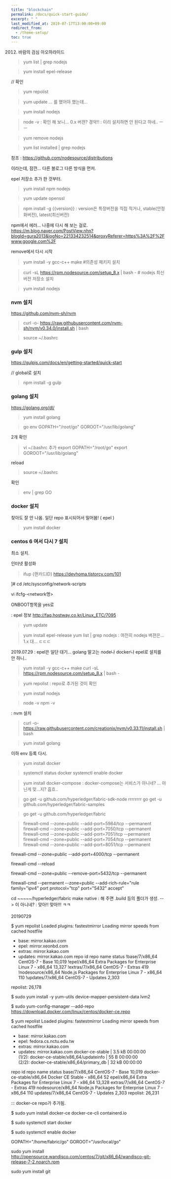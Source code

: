 ```yaml
---
title: "blockchain"
permalink: /docs/quick-start-guide/
excerpt: " "
last_modified_at: 2019-07-17T13:00:00+09:00
redirect_from:
  - /theme-setup/
toc: true
---
```

2012. 바람의 검심
아오하라이드



> yum list | grep nodejs

> yum install epel-release

// 확인
> yum repolist 

> yum update ... 를 했어야 했는데...

> yum install nodejs

> node -v 
 : 확인 해 보니... 0.x 버젼? 경악!!
 : 이리 설치하면 안 된다고 하네.. ㅡㅡ

> yum remove nodejs

> yum list installed | grep nodejs

참조 : https://github.com/nodesource/distributions

이라는데, 잠깐... 다른 블로그 다른 방식을 먼저.

epel 저장소 추가 한 것부터.
> yum install npm nodejs

> yum update openssl

> npm install -g {{version}}
 : version은 특정버전을 직접 적거나, stable(안정화버전), latest(최신버전)

npm에서 에러... 나중에 다시 해 보는 걸로.
 https://m.blog.naver.com/PostView.nhn?blogId=gura2013&logNo=221334232514&proxyReferer=https%3A%2F%2Fwww.google.com%2F


 remove에서 다시 시작
> yum install -y gcc-c++ make     #의존성 패키지 설치

> curl -sL https://rpm.nodesource.com/setup_8.x | bash -   # nodejs 최신버전 저장소 설치

> yum install nodejs


### nvm 설치
https://github.com/nvm-sh/nvm

> curl -o- https://raw.githubusercontent.com/nvm-sh/nvm/v0.34.0/install.sh | bash

> source ~/.bashrc

### gulp 설치
https://gulpjs.com/docs/en/getting-started/quick-start

// global로 설치
> npm install -g gulp


### golang 설치
https://golang.org/dl/

> yum install golang

> go env
GOPATH="/root/go"
GOROOT="/usr/lib/golang"

2개 확인

> vi ~/.bashrc
추가
export GOPATH="/root/go"
export GOROOT="/usr/lib/golang"

reload
> source ~/.bashrc

확인
> env | grep GO


### docker 설치
찾아도 잘 안 나옴.
일단 repo 표시되어서 밀어봄! ( epel )
> yum install docker 










### centos 6 여서 다시 7 설치
최소 설치.




인터넷 활성화
> ifup {랜카드ID}
https://devhoma.tistorcy.com/101

]# cd /etc/sysconfig/network-scripts

vi ifcfg-<network명>

ONBOOT항목을 yes로



: epel 정보
http://faq.hostway.co.kr/Linux_ETC/7095


> yum update

> yum install epel-release
> yum list | grep nodejs
: 여전히 nodejs 버젼은... 1.x 대... ㄷㄷㄷ


2019.07.29 : epel은 일단 대기... golang 말고는 node나 docker나 epel로 설치를 안 하니..

> yum install -y gcc-c++ make
> curl -sL https://rpm.nodesource.com/setup_8.x | bash -

> yum repolist 
: repo로 추가된 것이 확인

> yum install nodejs

> node -v
> npm -v

: nvm 설치
> curl -o- https://raw.githubusercontent.com/creationix/nvm/v0.33.11/install.sh | bash

> yum install golang

이하 env 등록 다시.


> yum install docker 

> systemctl status docker
> systemctl enable docker


> yum install docker-compose
: docker-compose는 서비스가 아니네? ... 아닌게 맞...지? 흠흐..

> go get -u github.com/hyperledger/fabric-sdk-node
rrrrrrrr
> go get -u github.com/hyperledger/fabric-samples

> go get -u github.com/hyperledger/fabric




> firewall-cmd --zone=public --add-port=5984/tcp --permanent
firewall-cmd --zone=public --add-port=7050/tcp --permanent
firewall-cmd --zone=public --add-port=7051/tcp --permanent
firewall-cmd --zone=public --add-port=7054/tcp --permanent
firewall-cmd --zone=public --add-port=8051/tcp --permanent

firewall-cmd --zone=public --add-port=4000/tcp --permanent

firewall-cmd --reload


firewall-cmd --zone=public --remove-port=5432/tcp --permanent

firewall-cmd --permanent --zone=public --add-rich-rule="rule family="ipv4" port protocol="tcp" port="5432" accept"



cd ~~~~~/hyperledger/fabric 
make native
: 해 주면 .build 등의 폴더가 생성. --> 이 아니네?
: 맞아!! 맞아!!! ㅋㅋ











####
20190729

$ yum repolist
Loaded plugins: fastestmirror
Loading mirror speeds from cached hostfile
 * base: mirror.kakao.com
 * epel: mirror.xeonbd.com
 * extras: mirror.kakao.com
 * updates: mirror.kakao.com
repo id               repo name                                                   status
!base/7/x86_64        CentOS-7 - Base                                             10,019
!epel/x86_64          Extra Packages for Enterprise Linux 7 - x86_64              13,327
!extras/7/x86_64      CentOS-7 - Extras                                           419
!nodesource/x86_64    Node.js Packages for Enterprise Linux 7 - x86_64            110
!updates/7/x86_64     CentOS-7 - Updates                                          2,303

repolist: 26,178


$ sudo yum install -y yum-utils device-mapper-persistent-data lvm2

$ sudo yum-config-manager --add-repo https://download.docker.com/linux/centos/docker-ce.repo

$ yum repolist
Loaded plugins: fastestmirror
Loading mirror speeds from cached hostfile
 * base: mirror.kakao.com
 * epel: fedora.cs.nctu.edu.tw
 * extras: mirror.kakao.com
 * updates: mirror.kakao.com
docker-ce-stable                                     | 3.5 kB  00:00:00     
(1/2): docker-ce-stable/x86_64/updateinfo            |   55 B  00:00:00     
(2/2): docker-ce-stable/x86_64/primary_db            |  32 kB  00:00:00     

repo id                   repo name                                                   status
base/7/x86_64             CentOS-7 - Base                                             10,019
docker-ce-stable/x86_64   Docker CE Stable - x86_64                                   52
epel/x86_64               Extra Packages for Enterprise Linux 7 - x86_64              13,328
extras/7/x86_64           CentOS-7 - Extras                                           419
nodesource/x86_64         Node.js Packages for Enterprise Linux 7 - x86_64            110
updates/7/x86_64          CentOS-7 - Updates                                          2,303
repolist: 26,231

::: docker-ce repo가 추가됨.

$ sudo yum install docker-ce docker-ce-cli containerd.io

$ sudo systemctl start docker

$ sudo systemctl enable docker







GOPATH="/home/fabric/go"
GOROOT="/usr/local/go"





sudo yum install http://opensource.wandisco.com/centos/7/git/x86_64/wandisco-git-release-7-2.noarch.rpm

sudo yum install git 








